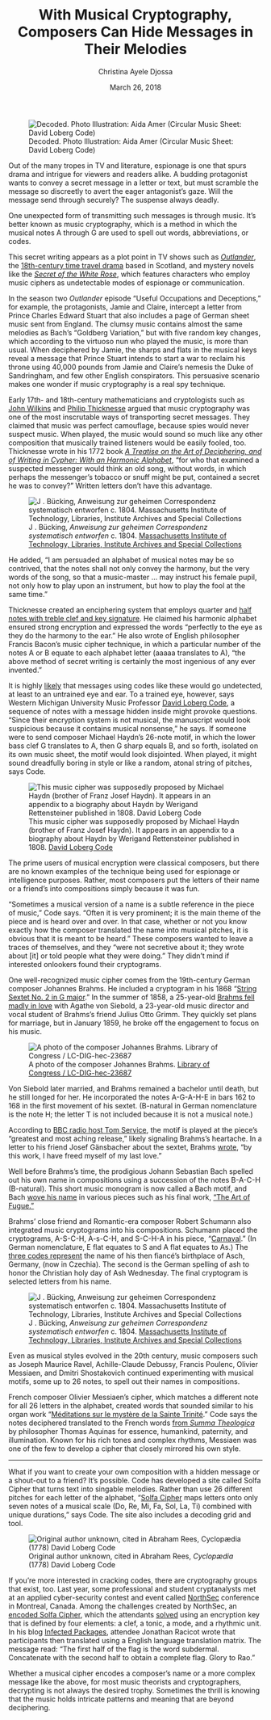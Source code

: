 <!DOCTYPE html><html xmlns="http://www.w3.org/1999/xhtml" lang="en" xml:lang="en"><head>
  <meta charset="utf-8">
  <meta name="generator" content="pandoc">
  <meta name="viewport" content="width=device-width, initial-scale=1.0, user-scalable=yes">
  <meta name="author" content="Christina Ayele Djossa">
  <meta name="dcterms.date" content="2018-03-26">
  <title>With Musical Cryptography, Composers Can Hide Messages in Their Melodies</title>
  <style type="text/css">
      code{white-space: pre-wrap;}
      span.smallcaps{font-variant: small-caps;}
      span.underline{text-decoration: underline;}
      div.column{display: inline-block; vertical-align: top; width: 50%;}
  </style>
  <link rel="stylesheet" href="/static/peruse.css">
  <!--[if lt IE 9]>
    <script src="//cdnjs.cloudflare.com/ajax/libs/html5shiv/3.7.3/html5shiv-printshiv.min.js"></script>
  <![endif]-->
</head>
<body>
<header>
<h1 class="title">With Musical Cryptography, Composers Can Hide Messages in Their Melodies</h1>
<p class="author">Christina Ayele Djossa</p>
<p class="date">March 26, 2018</p>
</header>
<figure>
<img src="/image/1x/https://assets.atlasobscura.com/article_images/53637/image.jpg" alt="Decoded. Photo Illustration: Aida Amer (Circular Music Sheet: David Loberg Code)"><figcaption>Decoded. Photo Illustration: Aida Amer (Circular Music Sheet: David Loberg Code)</figcaption>
</figure>
<p>Out of the many tropes in TV and literature, espionage is one that spurs drama and intrigue for viewers and readers alike. A budding protagonist wants to convey a secret message in a letter or text, but must scramble the message so discreetly to avert the eager antagonist’s gaze. Will the message send through securely? The suspense always deadly.</p>
<p>One unexpected form of transmitting such messages is through music. It’s better known as music cryptography, which is a method in which the musical notes A through G are used to spell out words, abbreviations, or codes.</p>
<p>This secret writing appears as a plot point in TV shows such as <a href="/html/http://www.imdb.com/title/tt3006802/"><em>Outlander</em></a>, the <a href="/html/http://www.imdb.com/title/tt3006802/">18th-century time travel drama</a> based in Scotland, and mystery novels like the <a href="/html/https://books.google.no/books?id=rCeBf6w7ZnoC&amp;pg=PA255&amp;lpg=PA255&amp;dq=%22michael+haydn%22+cipher&amp;source=bl&amp;ots=wMxPda1-Lo&amp;sig=hq4mjEG521xhQcCSm343o2FiJ9Y&amp;hl=en&amp;sa=X&amp;ei=WlBMU_m4CsOCtAbFyYDQDw&amp;redir_esc=y#v=onepage&amp;q=%22michael%20haydn%22%20cipher&amp;f=false"><em>Secret of the White Rose</em></a>, which features characters who employ music ciphers as undetectable modes of espionage or communication.</p>
<p>In the season two <em>Outlander</em> episode “Useful Occupations and Deceptions,” for example, the protagonists, Jamie and Claire, intercept a letter from Prince Charles Edward Stuart that also includes a page of German sheet music sent from England. The clumsy music contains almost the same melodies as Bach’s “Goldberg Variation,” but with five random key changes, which according to the virtuoso nun who played the music, is more than usual. When deciphered by Jamie, the sharps and flats in the musical keys reveal a message that Prince Stuart intends to start a war to reclaim his throne using 40,000 pounds from Jamie and Claire’s nemesis the Duke of Sandringham, and few other English conspirators. This persuasive scenario makes one wonder if music cryptography is a real spy technique.</p>
<p>Early 17th- and 18th-century mathematicians and cryptologists such as <a href="/html/https://books.google.com/books?id=H0wsAQAAMAAJ&amp;printsec=frontcover&amp;dq=the+secret+and+swift+wilkins&amp;hl=en&amp;sa=X&amp;ved=0ahUKEwjT6LPai4PaAhWOslkKHRMtAwgQ6AEIJzAA#v=onepage&amp;q=144&amp;f=true">John Wilkins</a> and <a href="/html/https://books.google.com/books/about/A_Treatise_on_the_Art_of_Decyphering_and.html?id=OacwAAAAMAAJ">Philip Thicknesse</a> argued that music cryptography was one of the most inscrutable ways of transporting secret messages. They claimed that music was perfect camouflage, because spies would never suspect music. When played, the music would sound so much like any other composition that musically trained listeners would be easily fooled, too. Thicknesse wrote in his 1772 book <a href="/html/https://www.google.com/search?q=A+Treatise+on+the+Art+of+Deciphering,+and+of+Writing+in+Cypher+:+with+an+Harmonic+Alphabet&amp;spell=1&amp;sa=X&amp;ved=0ahUKEwiEmt78k4PaAhWmnuAKHfLHCzIQBQgkKAA"><em>A Treatise on the Art of Deciphering, and of Writing in Cypher: With an Harmonic Alphabet</em></a>, “for who that examined a suspected messenger would think an old song, without words, in which perhaps the messenger’s tobacco or snuff might be put, contained a secret he was to convey?” Written letters don’t have this advantage.</p>
<figure>
<img src="/image/1x/https://assets.atlasobscura.com/article_images/53647/image.jpg" alt="J . Bücking, Anweisung zur geheimen Correspondenz systematisch entworfen c. 1804. Massachusetts Institute of Technology, Libraries, Institute Archives and Special Collections"><figcaption>J . Bücking, <em>Anweisung zur geheimen Correspondenz systematisch entworfen</em> c. 1804. <a href="/html/https://libraries.mit.edu/archives/research/works.html">Massachusetts Institute of Technology, Libraries, Institute Archives and Special Collections</a></figcaption>
</figure>
<p>He added, “I am persuaded an alphabet of musical notes may be so contrived, that the notes shall not only convey the harmony, but the very words of the song, so that a music-master … may instruct his female pupil, not only how to play upon an instrument, but how to play the fool at the same time.”</p>
<p>Thicknesse created an enciphering system that employs quarter and <a href="/html/http://ericsams.org/index.php/on-cryptography/333-musical-cryptography">half notes with treble clef and key signature</a>. He claimed his harmonic alphabet ensured strong encryption and expressed the words “perfectly to the eye as they do the harmony to the ear.” He also wrote of English philosopher Francis Bacon’s music cipher technique, in which a particular number of the notes A or B equate to each alphabet letter (aaaaa translates to A), “the above method of secret writing is certainly the most ingenious of any ever invented.”</p>
<p>It is highly <a href="/html/https://books.google.com/books?id=qgZEuOeOX_8C&amp;pg=PA97&amp;lpg=PA97&amp;dq=Messiaen+M%C3%A9ditations+sur+le+Myst%C3%A8re+de+la+Sainte+Trinit%C3%A9+langage&amp;source=bl&amp;ots=Z0GP3MG1cz&amp;sig=k7HcX-AOs9iq3WBP6A0mpWc6XqU&amp;hl=en&amp;sa=X&amp;ved=0ahUKEwjnpI3SpoHaAhUMjq0KHZdJAV0Q6AEITTAG#v=onepage&amp;q=code&amp;f=false">likely</a> that messages using codes like these would go undetected, at least to an untrained eye and ear. To a trained eye, however, says Western Michigan University Music Professor <a href="/html/https://wmich.edu/music/directory/code">David Loberg Code</a>, a sequence of notes with a message hidden inside might provoke questions. “Since their encryption system is not musical, the manuscript would look suspicious because it contains musical nonsense,” he says. If someone were to send composer Michael Haydn’s 26-note motif, in which the lower bass clef G translates to A, then G sharp equals B, and so forth, isolated on its own music sheet, the motif would look disjointed. When played, it might sound dreadfully boring in style or like a random, atonal string of pitches, says Code.</p>
<figure>
<img src="/image/1x/https://assets.atlasobscura.com/article_images/53586/image.jpg" alt="This music cipher was supposedly proposed by Michael Haydn (brother of Franz Josef Haydn). It appears in an appendix to a biography about Haydn by Werigand Rettensteiner published in 1808. David Loberg Code"><figcaption>This music cipher was supposedly proposed by Michael Haydn (brother of Franz Josef Haydn). It appears in an appendix to a biography about Haydn by Werigand Rettensteiner published in 1808. <a href="/html/https://www.atlasobscura.com/articles/TBD">David Loberg Code</a></figcaption>
</figure>
<p>The prime users of musical encryption were classical composers, but there are no known examples of the technique being used for espionage or intelligence purposes. Rather, most composers put the letters of their name or a friend’s into compositions simply because it was fun.</p>
<p>“Sometimes a musical version of a name is a subtle reference in the piece of music,” Code says. “Often it is very prominent; it is the main theme of the piece and is heard over and over. In that case, whether or not you know exactly how the composer translated the name into musical pitches, it is obvious that it is meant to be heard.” These composers wanted to leave a traces of themselves, and they “were not secretive about it; they wrote about [it] or told people what they were doing.” They didn’t mind if interested onlookers found their cryptograms.</p>
<p>One well-recognized music cipher comes from the 19th-century German composer Johannes Brahms. He included a cryptogram in his 1868 “<a href="/html/https://www.youtube.com/watch?v=UdGtj2eBzGo">String Sextet No.&nbsp;2 in G major</a>.” In the summer of 1858, a 25-year-old <a href="/html/https://books.google.com/books?id=07f0MCZusp8C&amp;pg=PR14&amp;dq=agathe+von+siebold&amp;hl=en&amp;sa=X&amp;ved=0ahUKEwiB4eCKv_3ZAhUFrlkKHfenD7kQ6AEIMTAC#v=snippet&amp;q=agathe&amp;f=false">Brahms fell madly in love</a> with Agathe von Siebold, a 23-year-old music director and vocal student of Brahms’s friend Julius Otto Grimm. They quickly set plans for marriage, but in January 1859, he broke off the engagement to focus on his music.</p>
<figure>
<img src="/image/1x/https://assets.atlasobscura.com/article_images/53686/image.jpg" alt="A photo of the composer Johannes Brahms. Library of Congress / LC-DIG-hec-23687"><figcaption>A photo of the composer Johannes Brahms. <a href="/html/https://www.loc.gov/item/2016872659/">Library of Congress / LC-DIG-hec-23687</a></figcaption>
</figure>
<p>Von Siebold later married, and Brahms remained a bachelor until death, but he still longed for her. He incorporated the notes A-G-A-H-E in bars 162 to 168 in the first movement of his sextet. (B-natural in German nomenclature is the note H; the letter T is not included because it is not a musical note.)</p>
<p>According to <a href="/html/https://www.bbc.co.uk/music/articles/cb7ac9cf-207e-4244-8302-2436f2c2ba5a">BBC radio host Tom Service</a>, the motif is played at the piece’s “greatest and most aching release,” likely signaling Brahms’s heartache. In a letter to his friend Josef Gänsbacher about the sextet, Brahms <a href="/html/https://books.google.com/books?id=7tHbknL_Ne0C&amp;pg=PA168&amp;lpg=PA168&amp;dq=here+is+where+I+tore+myself+brahms&amp;source=bl&amp;ots=lB0iA-FxCR&amp;sig=RTND6KVh7AmQmTuc0BRR9PBvjE8&amp;hl=en&amp;sa=X&amp;ved=0ahUKEwjU__jcyv3ZAhVCm-AKHWVoCCsQ6AEIKjAB#v=snippet&amp;q=25&amp;f=false">wrote</a>, “by this work, I have freed myself of my last love.”</p>
<p>Well before Brahms’s time, the prodigious Johann Sebastian Bach spelled out his own name in compositions using a succession of the notes B-A-C-H (B-natural). This short music monogram is now called a Bach motif, and Bach <a href="/html/https://theconversation.com/decoding-the-music-masterpieces-bachs-the-art-of-fugue-73522">wove his name</a> in various pieces such as his final work, <a href="/html/https://www.youtube.com/watch?v=Lrb0dHKJBR4">“The Art of Fugue.”</a></p>
<p>Brahms’ close friend and Romantic-era composer Robert Schumann also integrated music cryptograms into his compositions. Schumann placed the cryptograms, A-S-C-H, A-s-C-H, and S-C-H-A in his piece, “<a href="/html/https://www.youtube.com/watch?v=VELPD6FVylA">Carnaval</a>.” (In German nomenclature, E flat equates to S and A flat equates to As.) The <a href="/html/https://books.google.com/books?id=dOEzDwAAQBAJ&amp;pg=PA131&amp;dq=schumann+cryptogram&amp;hl=en&amp;sa=X&amp;ved=0ahUKEwiQxtT9sP7ZAhXBrFkKHSfOD4UQ6AEIMjAC#v=onepage&amp;q=schumann%20cryptogram&amp;f=false">three codes represent</a> the name of his then fiancé’s birthplace of Asch, Germany, (now in Czechia). The second is the German spelling of ash to honor the Christian holy day of Ash Wednesday. The final cryptogram is selected letters from his name.</p>
<figure>
<img src="/image/1x/https://assets.atlasobscura.com/article_images/53647/image.jpg" alt="J . Bücking, Anweisung zur geheimen Correspondenz systematisch entworfen c. 1804. Massachusetts Institute of Technology, Libraries, Institute Archives and Special Collections"><figcaption>J . Bücking, <em>Anweisung zur geheimen Correspondenz systematisch entworfen</em> c. 1804. <a href="/html/https://libraries.mit.edu/archives/research/works.html">Massachusetts Institute of Technology, Libraries, Institute Archives and Special Collections</a></figcaption>
</figure>
<p>Even as musical styles evolved in the 20th century, music composers such as Joseph Maurice Ravel, Achille-Claude Debussy, Francis Poulenc, Olivier Messiaen, and Dmitri Shostakovich continued experimenting with musical motifs, some up to 26 notes, to spell out their names in compositions.</p>
<p>French composer Olivier Messiaen’s cipher, which matches a different note for all 26 letters in the alphabet, created words that sounded similar to his organ work “<a href="/html/https://www.youtube.com/watch?v=rZXWKaLVWSg">Méditations sur le mystère de la Sainte Trinité</a>.” Code says the notes deciphered translated to the French words <a href="/html/http://ericsams.org/index.php/on-cryptography/333-musical-cryptography?start=1">from <em>Summa Theologica</em></a> by philosopher Thomas Aquinas for essence, humankind, paternity, and illumination. Known for his rich tones and complex rhythms, Messiaen was one of the few to develop a cipher that closely mirrored his own style.</p>
<hr>
<p>What if you want to create your own composition with a hidden message or a shout-out to a friend? It’s possible. Code has developed a site called Solfa Cipher that turns text into singable melodies. Rather than use 26 different pitches for each letter of the alphabet, “<a href="/html/http://www.wmich.edu/mus-theo/solfa-cipher/">Solfa Cipher</a> maps letters onto only seven notes of a musical scale (Do, Re, Mi, Fa, Sol, La, Ti) combined with unique durations,” says Code. The site also includes a decoding grid and tool.</p>
<figure>
<img src="/image/1x/https://assets.atlasobscura.com/article_images/53587/image.jpg" alt="Original author unknown, cited in Abraham Rees, Cyclopædia (1778) David Loberg Code"><figcaption>Original author unknown, cited in Abraham Rees, <em>Cyclopædia</em> (1778) David Loberg Code</figcaption>
</figure>
<p>If you’re more interested in cracking codes, there are cryptography groups that exist, too. Last year, some professional and student cryptanalysts met at an applied cyber-security contest and event called <a href="/html/https://www.nsec.io/team/">NorthSec</a> conference in Montreal, Canada. Among the challenges created by NorthSec, an <a href="/html/http://thecyberrecce.net/2017/06/10/the-solfa-cipher-nsec17-write-up/">encoded Solfa Cipher</a>, which the attendants <a href="/html/http://thecyberrecce.net/2017/06/10/the-solfa-cipher-nsec17-write-up/">solved</a> using an encryption key that is defined by four elements: a clef, a tonic, a mode, and a rhythmic unit. In his blog <a href="/html/http://thecyberrecce.net/2017/06/10/the-solfa-cipher-nsec17-write-up/">Infected Packages</a>, attendee Jonathan Racicot wrote that participants then translated using a English language translation matrix. The message read: “The first half of the flag is the word subdermal. Concatenate with the second half to obtain a complete flag. Glory to Rao.”</p>
<p>Whether a musical cipher encodes a composer’s name or a more complex message like the above, for most music theorists and cryptographers, decrypting is not always the desired trophy. Sometimes the thrill is knowing that the music holds intricate patterns and meaning that are beyond deciphering.</p>


</body></html>